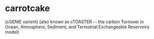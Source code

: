# carrotcake
(cGENIE varient)
(also known as cTOASTER -- the carbon Turnover in Ocean, Atmosphere, Sediment, and Terrestrial Exchangeable Reservoirs model)
